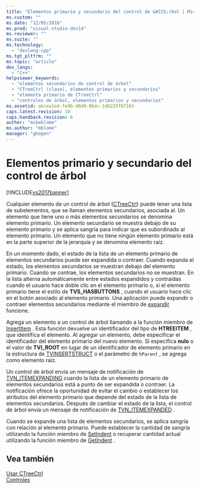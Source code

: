 ```yaml
---
title: "Elementos primario y secundario del control de &#225;rbol | Microsoft Docs"
ms.custom: ""
ms.date: "12/05/2016"
ms.prod: "visual-studio-dev14"
ms.reviewer: ""
ms.suite: ""
ms.technology: 
  - "devlang-cpp"
ms.tgt_pltfrm: ""
ms.topic: "article"
dev_langs: 
  - "C++"
helpviewer_keywords: 
  - "elementos secundarios de control de árbol"
  - "CTreeCtrl (clase), elementos primarios y secundarios"
  - "elemento primario de CTreeCtrl"
  - "controles de árbol, elementos primarios y secundarios"
ms.assetid: abcea1e4-fe9b-40d9-86dc-1db235f8f103
caps.latest.revision: 10
caps.handback.revision: 6
author: "mikeblome"
ms.author: "mblome"
manager: "ghogen"
---
```

# Elementos primario y secundario del control de &#225;rbol
[!INCLUDE[vs2017banner](../assembler/inline/includes/vs2017banner.md)]

Cualquier elemento de un control de árbol \([CTreeCtrl](../mfc/reference/ctreectrl-class.md)\) puede tener una lista de subelementos, que se llaman elementos secundarios, asociada al.  Un elemento que tiene uno o más elementos secundarios se denomina elemento primario.  Un elemento secundario se muestra debajo de su elemento primario y se aplica sangría para indicar que es subordinado al elemento primario.  Un elemento que no tiene ningún elemento primario está en la parte superior de la jerarquía y se denomina elemento raíz.  
  
 En un momento dado, el estado de la lista de un elemento primario de elementos secundarios puede ser expandida o contraer.  Cuando expanda el estado, los elementos secundarios se muestran debajo del elemento primario.  Cuando se contrae, los elementos secundarios no se muestran.  En la lista alterna automáticamente entre estados expandidos y contraídas cuando el usuario hace doble clic en el elemento primario o, si el elemento primario tiene el estilo de **TVS\_HASBUTTONS** , cuando el usuario hace clic en el botón asociado al elemento primario.  Una aplicación puede expandir o contraer elementos secundarios mediante el miembro de [expandir](../Topic/CTreeCtrl::Expand.md) funcione.  
  
 Agrega un elemento a un control de árbol llamando a la función miembro de [InsertItem](../Topic/CTreeCtrl::InsertItem.md) .  Esta función devuelve un identificador del tipo de **HTREEITEM** , que identifica el elemento.  Al agregar un elemento, debe especificar el identificador del elemento primario del nuevo elemento.  Si especifica **nulo** o el valor de **TVI\_ROOT** en lugar de un identificador de elemento primario en la estructura de [TVINSERTSTRUCT](http://msdn.microsoft.com/library/windows/desktop/bb773452) o el parámetro de `hParent` , se agrega como elemento raíz.  
  
 Un control de árbol envía un mensaje de notificación de [TVN\_ITEMEXPANDING](http://msdn.microsoft.com/library/windows/desktop/bb773537) cuando la lista de un elemento primario de elementos secundarios está a punto de ser expandida o contraer.  La notificación ofrece la oportunidad de evitar el cambio o establecer los atributos del elemento primario que depende del estado de la lista de elementos secundarios.  Después de cambiar el estado de la lista, el control de árbol envía un mensaje de notificación de [TVN\_ITEMEXPANDED](http://msdn.microsoft.com/library/windows/desktop/bb773533) .  
  
 Cuando se expande una lista de elementos secundarios, se aplica sangría con relación al elemento primario.  Puede establecer la cantidad de sangría utilizando la función miembro de [SetIndent](../Topic/CTreeCtrl::SetIndent.md) o recuperar cantidad actual utilizando la función miembro de [GetIndent](../Topic/CTreeCtrl::GetIndent.md) .  
  
## Vea también  
 [Usar CTreeCtrl](../mfc/using-ctreectrl.md)   
 [Controles](../mfc/controls-mfc.md)